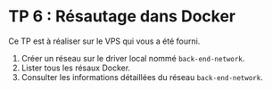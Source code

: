 # TP 6 : Résautage dans Docker

Ce TP est à réaliser sur le VPS qui vous a été fourni.

1. Créer un réseau sur le driver local nommé `back-end-network`.
2. Lister tous les résaux Docker.
3. Consulter les informations détaillées du réseau `back-end-network`.